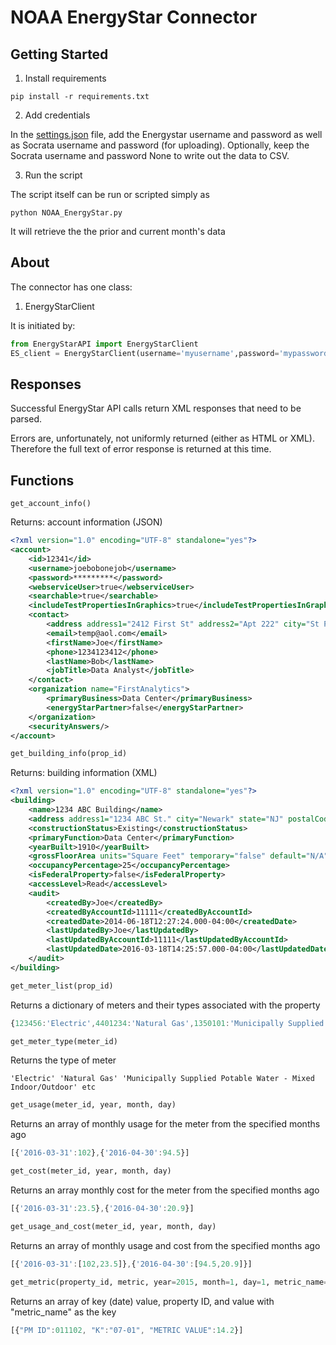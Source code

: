 # NOAA EnergyStar Connector

## Getting Started
1. Install requirements

```
pip install -r requirements.txt
```

2. Add credentials

In the [settings.json](settings.json) file, add the Energystar username and password as well as Socrata username and password (for uploading). Optionally, keep the Socrata username and password None to write out the data to CSV.

3. Run the script

The script itself can be run or scripted simply as
```
python NOAA_EnergyStar.py
```

It will retrieve the the prior and current month's data



## About
The connector has one class:

1. EnergyStarClient

It is initiated by:
```python
from EnergyStarAPI import EnergyStarClient
ES_client = EnergyStarClient(username='myusername',password='mypassword')
```

## Responses

Successful EnergyStar API calls return XML responses that need to be parsed.

Errors are, unfortunately, not uniformly returned (either as HTML or XML). Therefore the full text of error response is returned at this time.

## Functions

	get_account_info()

Returns: account information (JSON)
```xml
<?xml version="1.0" encoding="UTF-8" standalone="yes"?>
<account>
	<id>12341</id>
	<username>joebobonejob</username>
	<password>*********</password>
	<webserviceUser>true</webserviceUser>
	<searchable>true</searchable>
	<includeTestPropertiesInGraphics>true</includeTestPropertiesInGraphics>
	<contact>
		<address address1="2412 First St" address2="Apt 222" city="St Petersburg" state="FL" postalCode="61234" country="US"/>
		<email>temp@aol.com</email>
		<firstName>Joe</firstName>
		<phone>1234123412</phone>
		<lastName>Bob</lastName>
		<jobTitle>Data Analyst</jobTitle>
	</contact>
	<organization name="FirstAnalytics">
		<primaryBusiness>Data Center</primaryBusiness>
		<energyStarPartner>false</energyStarPartner>
	</organization>
	<securityAnswers/>
</account>
```


```python
get_building_info(prop_id)
```

Returns: building information (XML)
```xml
<?xml version="1.0" encoding="UTF-8" standalone="yes"?>
<building>
	<name>1234 ABC Building</name>
	<address address1="1234 ABC St." city="Newark" state="NJ" postalCode="09231" county="Newark" country="US"/>
	<constructionStatus>Existing</constructionStatus>
	<primaryFunction>Data Center</primaryFunction>
	<yearBuilt>1910</yearBuilt>
	<grossFloorArea units="Square Feet" temporary="false" default="N/A"><value>4800</value></grossFloorArea>
	<occupancyPercentage>25</occupancyPercentage>
	<isFederalProperty>false</isFederalProperty>
	<accessLevel>Read</accessLevel>
	<audit>
		<createdBy>Joe</createdBy>
		<createdByAccountId>11111</createdByAccountId>
		<createdDate>2014-06-18T12:27:24.000-04:00</createdDate>
		<lastUpdatedBy>Joe</lastUpdatedBy>
		<lastUpdatedByAccountId>11111</lastUpdatedByAccountId>
		<lastUpdatedDate>2016-03-18T14:25:57.000-04:00</lastUpdatedDate>
	</audit>
</building>
```

```python
get_meter_list(prop_id)
```

Returns a dictionary of meters and their types associated with the property

```javascript
{123456:'Electric',4401234:'Natural Gas',1350101:'Municipally Supplied Potable Water - Mixed Indoor/Outdoor'}
```
```python
get_meter_type(meter_id)
```
Returns the type of meter

	'Electric' 'Natural Gas' 'Municipally Supplied Potable Water - Mixed Indoor/Outdoor' etc

```python
get_usage(meter_id, year, month, day)
```
Returns an array of monthly usage for the meter from the specified months ago

```javascript
[{'2016-03-31':102},{'2016-04-30':94.5}]
```
```python
get_cost(meter_id, year, month, day)
```
Returns an array monthly cost for the meter from the specified months ago

```javascript
[{'2016-03-31':23.5},{'2016-04-30':20.9}]
```
```python
get_usage_and_cost(meter_id, year, month, day)
```

Returns an array of monthly usage and cost from the specified months ago
```javascript
[{'2016-03-31':[102,23.5]},{'2016-04-30':[94.5,20.9]}]
```

```python
get_metric(property_id, metric, year=2015, month=1, day=1, metric_name="METRIC VALUE")
```
Returns an array of key (date) value, property ID, and value with "metric_name" as the key
```javascript
[{"PM ID":011102, "K":"07-01", "METRIC VALUE":14.2}]
```
